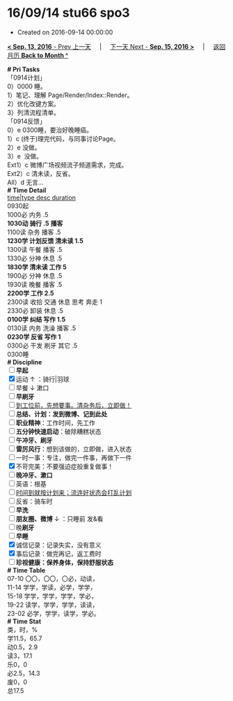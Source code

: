 # 16/09/14 stu66 spo3

- Created on 2016-09-14 00:00:00

[**< Sep. 13, 2016** - Prev 上一天](_archived/lifelogs/2016/09/d13.md) &nbsp; &nbsp; | &nbsp; &nbsp; [下一天 Next - **Sep. 15, 2016 >**](_archived/lifelogs/2016/09/d15.md) &nbsp; &nbsp; |  &nbsp; &nbsp; [返回月历 **Back to Month ^**](_archived/lifelogs/2016/09/index.md)
<br/><div><b># Pri Tasks</b></div><div>「0914计划」</div><div>0）0000 睡。</div><div>1）笔记、理解 Page/Render/Index::Render。</div><div>2）优化改键方案。</div><div>3）列清流程清单。</div><div>「0914反馈」</div><div>0）e 0300睡，要治好晚睡癌。</div><div>1）c (终于)理完代码，与同事讨论Page。</div><div>2）e 没做。</div><div>3）e  没做。</div><div>Ext1）c 微博广场视频流子频道需求，完成。</div><div>Ext2）c 清未读，反省。</div><div>All）d 无言…</div><div><b># Time Detail</b></div><div><u>time|type desc duration</u></div><div>0930起</div><div>1000必 内务 .5</div><div><b>1030动 骑行 .5</b> <b>播客</b></div><div>1100读 杂务 播客 .5</div><div><b>1230学 计划反馈 清未读 1.5</b></div><div>1300读 午餐 播客 .5</div><div>1330必 分神 休息 .5</div><div><b>1830学 清未读 工作 5</b></div><div>1900必 分神 休息 .5</div><div>1930读 晚餐 播客 .5</div><div><b>2200学 工作 2.5</b></div><div>2300读 收拾 交通 休息 思考 奔走 1</div><div>2330必 卸装 休息 .5</div><div><b>0100学 纠结 写作 1.5</b></div><div>0130读 内务 洗澡 播客 .5</div><div><b>0230学 反省 写作 1</b></div><div>0300必 干发 刷牙 其它 .5</div><div>0300睡</div><div><b># Discipline</b></div><div><b><input type="checkbox"/></b><b>早起</b></div><div><input checked="true" type="checkbox"/>运动 ↑ ：骑行|羽球</div><div><input type="checkbox"/>早餐 ↓ 漱口</div><div><input type="checkbox"/><b>早刷牙</b></div><div><input type="checkbox"/><u>到工位前，先想要事。清杂务后，立即做！</u></div><div><input type="checkbox"/><b>总结、计划：发到微博、记到此处</b></div><div><input type="checkbox"/><b>职业精神</b>：工作时间，先工作</div><div><input type="checkbox"/><b>五分钟快速启动</b>：破除糟糕状态</div><div><input type="checkbox"/><b>午冲牙、刷牙</b></div><div><input type="checkbox"/><b>雷厉风行</b>：想到该做的，立即做，进入状态</div><div><input type="checkbox"/>一时一事：专注，做完一件事，再做下一件</div><div><input checked="true" type="checkbox"/>不苛完美：不要强迫症般重复做事！</div><div><b><input type="checkbox"/></b><b>晚冲牙、漱口</b></div><div><input type="checkbox"/>英语：根基</div><div><u><input type="checkbox"/></u><u>时间到就按计划来；流连好状态会打乱计划</u></div><div><input type="checkbox"/>反省：骑车时</div><div><input type="checkbox"/><b>早洗</b></div><div><b><input type="checkbox"/></b><b>朋友圈、微博</b> ↓ ：只睡前 发&amp;看</div><div><input type="checkbox"/>晚<b>刷牙</b></div><div><input type="checkbox"/><b>早睡</b></div><div><input checked="true" type="checkbox"/>诚信记录：记录失实，没有意义</div><div><input checked="true" type="checkbox"/>事后记录：做完再记，返工费时</div><div><b><input type="checkbox"/></b><b>珍视健康：保养身体，保持舒服状态</b></div><div><b># Time Table</b></div><div>07-10 〇〇，〇〇，〇必，动读，</div><div>11-14 学学，学读，必学，学学，</div><div>15-18 学学，学学，学学，学必，</div><div>19-22 读学，学学，学学，读读，</div><div>23-02 必学，学学，读学，学必。</div><div><b># Time Stat</b></div><div>类，时，%</div><div>学11.5，65.7</div><div>动0.5，2.9</div><div>读3，17.1</div><div>乐0，0</div><div>必2.5，14.3</div><div>废0，0</div><div>总17.5</div>

